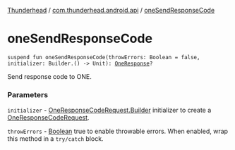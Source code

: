 [Thunderhead](../index.md) / [com.thunderhead.android.api](index.md) / [oneSendResponseCode](./one-send-response-code.md)

# oneSendResponseCode

`suspend fun oneSendResponseCode(throwErrors: Boolean = false, initializer: Builder.() -> Unit): `[`OneResponse`](../com.thunderhead.android.api.responsetypes/-one-response/index.md)`?`

Send response code to ONE.

### Parameters

`initializer` - [OneResponseCodeRequest.Builder](../com.thunderhead.android.api.interactions/-one-response-code-request/-builder/index.md) initializer to create a [OneResponseCodeRequest](../com.thunderhead.android.api.interactions/-one-response-code-request/index.md).

`throwErrors` - [Boolean](#) true to enable throwable errors. When enabled, wrap this method in a `try/catch` block.